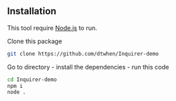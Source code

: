 ## Installation

This tool require [Node.js](https://nodejs.org/) to run.

Clone this package
```sh
git clone https://github.com/dtwhen/Inquirer-demo
```
Go to directory - install the dependencies - run this code
```sh
cd Inquirer-demo
npm i
node .
```
